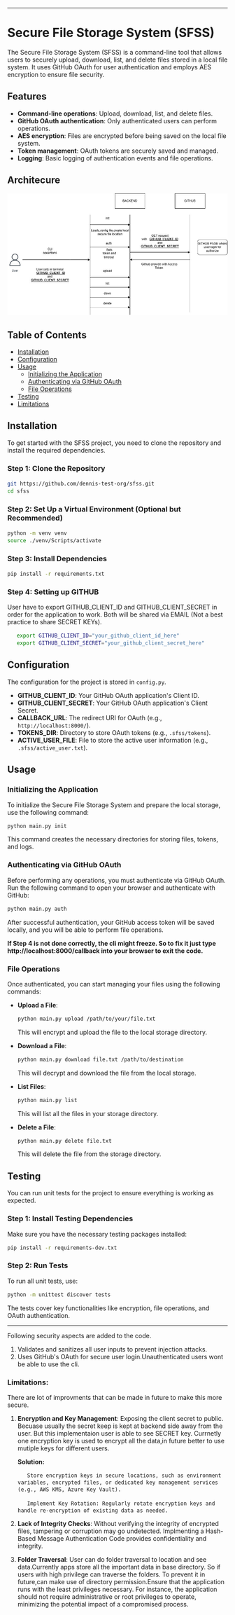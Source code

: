 
---

# Secure File Storage System (SFSS)

The Secure File Storage System (SFSS) is a command-line tool that allows users to securely upload, download, list, and delete files stored in a local file system. It uses GitHub OAuth for user authentication and employs AES encryption to ensure file security.

## Features

- **Command-line operations**: Upload, download, list, and delete files.
- **GitHub OAuth authentication**: Only authenticated users can perform operations.
- **AES encryption**: Files are encrypted before being saved on the local file system.
- **Token management**: OAuth tokens are securely saved and managed.
- **Logging**: Basic logging of authentication events and file operations.

## Architecure

![Alt Text](./arch/SFSS.jpg)

## Table of Contents

- [Installation](#installation)
- [Configuration](#configuration)
- [Usage](#usage)
  - [Initializing the Application](#initializing-the-application)
  - [Authenticating via GitHub OAuth](#authenticating-via-github-oauth)
  - [File Operations](#file-operations)
- [Testing](#testing)
- [Limitations](#limitations)

## Installation

To get started with the SFSS project, you need to clone the repository and install the required dependencies.

### Step 1: Clone the Repository

```bash
git https://github.com/dennis-test-org/sfss.git
cd sfss
```

### Step 2: Set Up a Virtual Environment (Optional but Recommended)

```bash
python -m venv venv
source ./venv/Scripts/activate 
```

### Step 3: Install Dependencies

```bash
pip install -r requirements.txt
```

### Step 4: Setting up GITHUB

User have to export GITHUB_CLIENT_ID and GITHUB_CLIENT_SECRET in order for the application to work. Both will be shared via EMAIL (Not a best practice to share SECRET KEYs).

```bash
   export GITHUB_CLIENT_ID="your_github_client_id_here"
   export GITHUB_CLIENT_SECRET="your_github_client_secret_here"
```


## Configuration

The configuration for the project is stored in `config.py`.

- **GITHUB_CLIENT_ID**: Your GitHub OAuth application's Client ID.
- **GITHUB_CLIENT_SECRET**: Your GitHub OAuth application's Client Secret.
- **CALLBACK_URL**: The redirect URI for OAuth (e.g., `http://localhost:8000/`).
- **TOKENS_DIR**: Directory to store OAuth tokens (e.g., `.sfss/tokens`).
- **ACTIVE_USER_FILE**: File to store the active user information (e.g., `.sfss/active_user.txt`).

## Usage

### Initializing the Application

To initialize the Secure File Storage System and prepare the local storage, use the following command:

```bash
python main.py init
```

This command creates the necessary directories for storing files, tokens, and logs.

### Authenticating via GitHub OAuth

Before performing any operations, you must authenticate via GitHub OAuth. Run the following command to open your browser and authenticate with GitHub:

```bash
python main.py auth
```

After successful authentication, your GitHub access token will be saved locally, and you will be able to perform file operations.

**If Step  4 is not done correctly, the cli might freeze. So to fix it just type http://localhost:8000/callback into your browser to exit the code.**

### File Operations

Once authenticated, you can start managing your files using the following commands:

- **Upload a File**:

  ```bash
  python main.py upload /path/to/your/file.txt
  ```

  This will encrypt and upload the file to the local storage directory.

- **Download a File**:

  ```bash
  python main.py download file.txt /path/to/destination
  ```

  This will decrypt and download the file from the local storage.

- **List Files**:

  ```bash
  python main.py list
  ```

  This will list all the files in your storage directory.

- **Delete a File**:

  ```bash
  python main.py delete file.txt
  ```

  This will delete the file from the storage directory.

## Testing

You can run unit tests for the project to ensure everything is working as expected.

### Step 1: Install Testing Dependencies

Make sure you have the necessary testing packages installed:

```bash
pip install -r requirements-dev.txt
```

### Step 2: Run Tests

To run all unit tests, use:

```bash
python -m unittest discover tests
```

The tests cover key functionalities like encryption, file operations, and OAuth authentication.


---

Following security aspects are added to the code.

1. Validates and sanitizes all user inputs to prevent injection attacks.
2. Uses GitHub's OAuth for secure user login.Unauthenticated users wont be able to use the cli.


### **Limitations:**

There are lot of improvments that can be made in future to make this more secure.

1. **Encryption and Key Management**:  Exposing the client secret to public. Becuase usually the secret keep is kept at backend side away from the user. But this implementaion user is able to see SECRET key. Currnetly one encryption key is used to encrypt all the data,in future better to use mutiple keys for different users.

    **Solution:**

          Store encryption keys in secure locations, such as environment variables, encrypted files, or dedicated key management services (e.g., AWS KMS, Azure Key Vault).

          Implement Key Rotation: Regularly rotate encryption keys and handle re-encryption of existing data as needed.
    
2. **Lack of Integrity Checks**: Without verifying the integrity of encrypted files, tampering or corruption may go undetected. Implmenting a Hash-Based Message Authentication Code provides confidentiality and integrity.


3. **Folder Traversal**: User can do folder traversal to location and see data.Currently apps store all the important data in base directory. So if users with high privilege can traverse the folders. To prevent it in future,can make use of directory permission.Ensure that the application runs with the least privileges necessary. For instance, the application should not require administrative or root privileges to operate, minimizing the potential impact of a compromised process. 